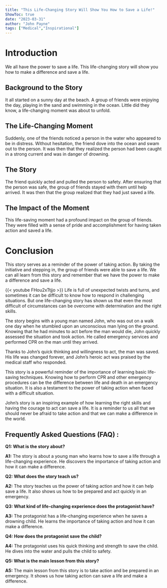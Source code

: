 ```yaml
---
title: "This Life-Changing Story Will Show You How to Save a Life!"
ShowToc: true 
date: "2023-03-31"
author: "John Payne" 
tags: ["Medical","Inspirational"]
---
```

# Introduction

We all have the power to save a life. This life-changing story will show you how to make a difference and save a life. 

## Background to the Story

It all started on a sunny day at the beach. A group of friends were enjoying the day, playing in the sand and swimming in the ocean. Little did they know, a life-changing moment was about to unfold. 

## The Life-Changing Moment

Suddenly, one of the friends noticed a person in the water who appeared to be in distress. Without hesitation, the friend dove into the ocean and swam out to the person. It was then that they realized the person had been caught in a strong current and was in danger of drowning. 

## The Story

The friend quickly acted and pulled the person to safety. After ensuring that the person was safe, the group of friends stayed with them until help arrived. It was then that the group realized that they had just saved a life. 

## The Impact of the Moment

This life-saving moment had a profound impact on the group of friends. They were filled with a sense of pride and accomplishment for having taken action and saved a life. 

# Conclusion

This story serves as a reminder of the power of taking action. By taking the initiative and stepping in, the group of friends were able to save a life. We can all learn from this story and remember that we have the power to make a difference and save a life.

{{< youtube FHou2xTtjjo >}} 
Life is full of unexpected twists and turns, and sometimes it can be difficult to know how to respond in challenging situations. But one life-changing story has shown us that even the most difficult of circumstances can be overcome with determination and the right skills. 

The story begins with a young man named John, who was out on a walk one day when he stumbled upon an unconscious man lying on the ground. Knowing that he had minutes to act before the man would die, John quickly assessed the situation and took action. He called emergency services and performed CPR on the man until they arrived. 

Thanks to John’s quick thinking and willingness to act, the man was saved. His life was changed forever, and John’s heroic act was praised by the medical staff who responded. 

This story is a powerful reminder of the importance of learning basic life-saving techniques. Knowing how to perform CPR and other emergency procedures can be the difference between life and death in an emergency situation. It is also a testament to the power of taking action when faced with a difficult situation. 

John’s story is an inspiring example of how learning the right skills and having the courage to act can save a life. It is a reminder to us all that we should never be afraid to take action and that we can make a difference in the world.

## Frequently Asked Questions (FAQ) :
**Q1: What is the story about?**

**A1:** The story is about a young man who learns how to save a life through a life-changing experience. He discovers the importance of taking action and how it can make a difference. 

**Q2: What does the story teach us?**

**A2:** The story teaches us the power of taking action and how it can help save a life. It also shows us how to be prepared and act quickly in an emergency. 

**Q3: What kind of life-changing experience does the protagonist have?**

**A3:** The protagonist has a life-changing experience when he saves a drowning child. He learns the importance of taking action and how it can make a difference. 

**Q4: How does the protagonist save the child?**

**A4:** The protagonist uses his quick thinking and strength to save the child. He dives into the water and pulls the child to safety. 

**Q5: What is the main lesson from this story?**

**A5:** The main lesson from this story is to take action and be prepared in an emergency. It shows us how taking action can save a life and make a difference.





